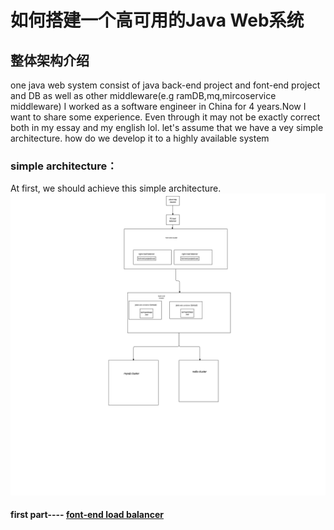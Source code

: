 # 如何搭建一个高可用的Java Web系统

## 整体架构介绍
one java web system consist of java back-end project and font-end project and DB as well as other middleware(e.g ramDB,mq,mircoservice middleware)
I worked as a software engineer in China for 4 years.Now I want to share some experience. Even through it may not be exactly correct both in my essay and my english lol.
let's assume that we have a vey simple architecture. how do we develop it to a highly available system
### simple architecture：
At first, we should achieve this simple architecture.
![1](images/architecture1.jpg)
#### first part----  [font-end load balancer](files/mdfile/english/font_end.md)
